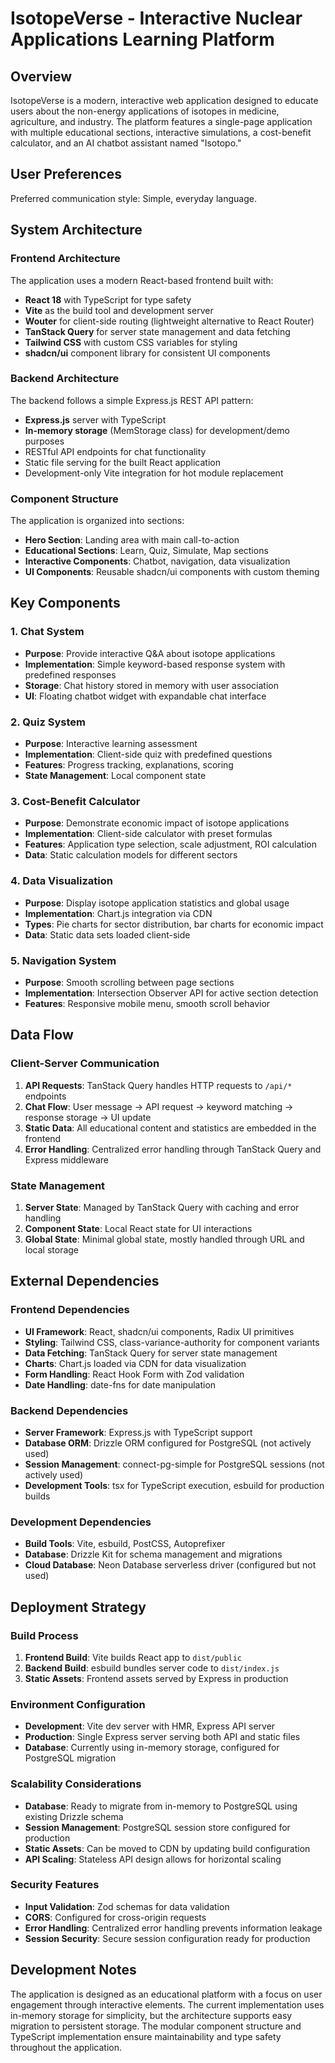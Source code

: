 # IsotopeVerse - Interactive Nuclear Applications Learning Platform

## Overview

IsotopeVerse is a modern, interactive web application designed to educate users about the non-energy applications of isotopes in medicine, agriculture, and industry. The platform features a single-page application with multiple educational sections, interactive simulations, a cost-benefit calculator, and an AI chatbot assistant named "Isotopo."

## User Preferences

Preferred communication style: Simple, everyday language.

## System Architecture

### Frontend Architecture
The application uses a modern React-based frontend built with:
- **React 18** with TypeScript for type safety
- **Vite** as the build tool and development server
- **Wouter** for client-side routing (lightweight alternative to React Router)
- **TanStack Query** for server state management and data fetching
- **Tailwind CSS** with custom CSS variables for styling
- **shadcn/ui** component library for consistent UI components

### Backend Architecture
The backend follows a simple Express.js REST API pattern:
- **Express.js** server with TypeScript
- **In-memory storage** (MemStorage class) for development/demo purposes
- RESTful API endpoints for chat functionality
- Static file serving for the built React application
- Development-only Vite integration for hot module replacement

### Component Structure
The application is organized into sections:
- **Hero Section**: Landing area with main call-to-action
- **Educational Sections**: Learn, Quiz, Simulate, Map sections
- **Interactive Components**: Chatbot, navigation, data visualization
- **UI Components**: Reusable shadcn/ui components with custom theming

## Key Components

### 1. Chat System
- **Purpose**: Provide interactive Q&A about isotope applications
- **Implementation**: Simple keyword-based response system with predefined responses
- **Storage**: Chat history stored in memory with user association
- **UI**: Floating chatbot widget with expandable chat interface

### 2. Quiz System
- **Purpose**: Interactive learning assessment
- **Implementation**: Client-side quiz with predefined questions
- **Features**: Progress tracking, explanations, scoring
- **State Management**: Local component state

### 3. Cost-Benefit Calculator
- **Purpose**: Demonstrate economic impact of isotope applications
- **Implementation**: Client-side calculator with preset formulas
- **Features**: Application type selection, scale adjustment, ROI calculation
- **Data**: Static calculation models for different sectors

### 4. Data Visualization
- **Purpose**: Display isotope application statistics and global usage
- **Implementation**: Chart.js integration via CDN
- **Types**: Pie charts for sector distribution, bar charts for economic impact
- **Data**: Static data sets loaded client-side

### 5. Navigation System
- **Purpose**: Smooth scrolling between page sections
- **Implementation**: Intersection Observer API for active section detection
- **Features**: Responsive mobile menu, smooth scroll behavior

## Data Flow

### Client-Server Communication
1. **API Requests**: TanStack Query handles HTTP requests to `/api/*` endpoints
2. **Chat Flow**: User message → API request → keyword matching → response storage → UI update
3. **Static Data**: All educational content and statistics are embedded in the frontend
4. **Error Handling**: Centralized error handling through TanStack Query and Express middleware

### State Management
1. **Server State**: Managed by TanStack Query with caching and error handling
2. **Component State**: Local React state for UI interactions
3. **Global State**: Minimal global state, mostly handled through URL and local storage

## External Dependencies

### Frontend Dependencies
- **UI Framework**: React, shadcn/ui components, Radix UI primitives
- **Styling**: Tailwind CSS, class-variance-authority for component variants
- **Data Fetching**: TanStack Query for server state management
- **Charts**: Chart.js loaded via CDN for data visualization
- **Form Handling**: React Hook Form with Zod validation
- **Date Handling**: date-fns for date manipulation

### Backend Dependencies
- **Server Framework**: Express.js with TypeScript support
- **Database ORM**: Drizzle ORM configured for PostgreSQL (not actively used)
- **Session Management**: connect-pg-simple for PostgreSQL sessions (not actively used)
- **Development Tools**: tsx for TypeScript execution, esbuild for production builds

### Development Dependencies
- **Build Tools**: Vite, esbuild, PostCSS, Autoprefixer
- **Database**: Drizzle Kit for schema management and migrations
- **Cloud Database**: Neon Database serverless driver (configured but not used)

## Deployment Strategy

### Build Process
1. **Frontend Build**: Vite builds React app to `dist/public`
2. **Backend Build**: esbuild bundles server code to `dist/index.js`
3. **Static Assets**: Frontend assets served by Express in production

### Environment Configuration
- **Development**: Vite dev server with HMR, Express API server
- **Production**: Single Express server serving both API and static files
- **Database**: Currently using in-memory storage, configured for PostgreSQL migration

### Scalability Considerations
- **Database**: Ready to migrate from in-memory to PostgreSQL using existing Drizzle schema
- **Session Management**: PostgreSQL session store configured for production
- **Static Assets**: Can be moved to CDN by updating build configuration
- **API Scaling**: Stateless API design allows for horizontal scaling

### Security Features
- **Input Validation**: Zod schemas for data validation
- **CORS**: Configured for cross-origin requests
- **Error Handling**: Centralized error handling prevents information leakage
- **Session Security**: Secure session configuration ready for production

## Development Notes

The application is designed as an educational platform with a focus on user engagement through interactive elements. The current implementation uses in-memory storage for simplicity, but the architecture supports easy migration to persistent storage. The modular component structure and TypeScript implementation ensure maintainability and type safety throughout the application.